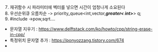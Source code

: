 007. 재귀함수 시 파라미터에 벡터를 넣으면 시간이 엄청나게 소요된다
011. 우선순위큐 오름차순 -> priority_queue<int,vector<int>,__*greater< int>*__> q;  
012. #include <cmath> ->pow,sqrt....
- 문자열 지우기 : https://www.delftstack.com/ko/howto/cpp/string-erase-in-cpp/  
- 특정위치 문자열 추가 : https://ponyozzang.tistory.com/674
- 
